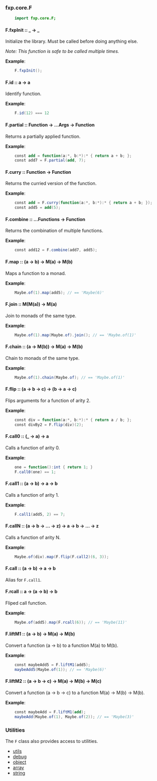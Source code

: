 ### fxp.core.F

```actionscript
    import fxp.core.F;
```

#### F.fxpInit :: _ → _

Initialize the library. Must be called before doing anything else.

*Note: This function is safe to be called multiple times.*

**Example**:
```actionscript
    F.fxpInit();
```

#### F.id :: a → a

Identify function.

**Example**:
```actionscript
    F.id(12) === 12
```

#### F.partial :: Function → ...Args → Function

Returns a partially applied function.

**Example**:
```actionscript
    const add = function(a:*, b:*):* { return a + b; };
    const add7 = F.partial(add, 7);
```

#### F.curry :: Function → Function

Returns the curried version of the function.

**Example**:
```actionscript
    const add = F.curry(function(a:*, b:*):* { return a + b; });
    const add5 = add(5);
```

#### F.combine :: ...Functions → Function

Returns the combination of multiple functions.

**Example**:
```actionscript
    const add12 = F.combine(add7, add5);
```

#### F.map :: (a → b) → M(a) → M(b)

Maps a function to a monad.

**Example**:
```actionscript
    Maybe.of(1).map(add5); // == 'Maybe(6)'
```

#### F.join :: M(M(a)) → M(a)

Join to monads of the same type.

**Example**:
```actionscript
    Maybe.of(1).map(Maybe.of).join(); // == 'Maybe.of(1)'
```

#### F.chain :: (a → M(b)) → M(a) → M(b)

Chain to monads of the same type.

**Example**:
```actionscript
    Maybe.of(1).chain(Maybe.of); // == 'Maybe.of(1)'
```

#### F.flip :: (a → b → c) → (b → a → c)

Flips arguments for a function of arity 2.

**Example**:
```actionscript
    const div = function(a:*, b:*):* { return a / b; };
    const divBy2 = F.flip(div)(2);
```

#### F.call0 :: (_ → a) → a

Calls a function of arity 0.

**Example**:
```actionscript
    one = function():int { return 1; }
    F.call0(one) == 1;
```

#### F.call1 :: (a → b) → a → b

Calls a function of arity 1.

**Example**:
```actionscript
    F.call1(add5, 2) == 7;
```

#### F.callN :: (a → b → ... → z) → a → b → ... → z

Calls a function of arity N.

**Example**:
```actionscript
    Maybe.of(div).map(F.flip(F.call2)(6, 3));
```

#### F.call :: (a → b) → a → b

Alias for `F.call1`.

#### F.rcall :: a → (a → b) → b

Fliped call function.

**Example**:
```actionscript
    Maybe.of(add5).map(F.rcall(6)); // == 'Maybe(11)'
```

#### F.liftM1 :: (a -> b) -> M(a) -> M(b)

Convert a function (a -> b) to a function M(a) to M(b).

**Example**:
```actionscript
    const maybeAdd5 = F.liftM1(add5);
    maybeAdd5(Maybe.of(1)); // == 'Maybe(6)'
```

#### F.liftM2 :: (a -> b -> c) -> M(a) -> M(b) -> M(c)

Convert a function (a -> b -> c) to a function M(a) -> M(b) -> M(b).

**Example**:
```actionscript
    const maybeAdd = F.liftM1(add);
    maybeAdd(Maybe.of(1), Maybe.of(2)); // == 'Maybe(3)'
```

### Utilities

The `F` class also provides access to utilities.

 * [utils](fxp.core.F.utils.md)
 * [debug](fxp.core.F.debug.md)
 * [object](fxp.core.F.object.md)
 * [array](fxp.core.F.array.md)
 * [string](fxp.core.F.string.md)

